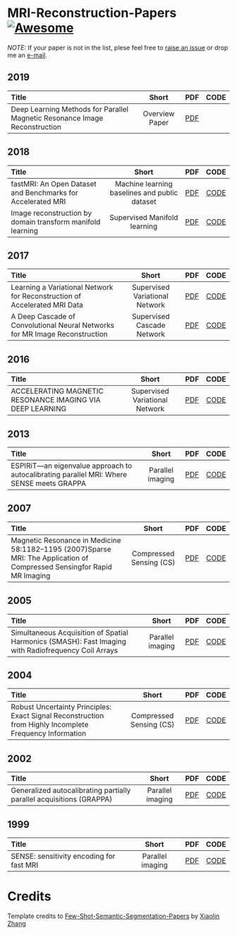 # MRI-Reconstruction-Papers [![Awesome](https://awesome.re/badge.svg)](https://awesome.re)

*NOTE:* If your paper is not in the list, plese feel free to [raise an issue](https://github.com/jkkronk/MRI-Reconstruction-Papers/issues) or drop me an [e-mail](mailto:jonatank@ee.ethz.ch?subject=[GitHub]%mri_recon%papers).

## 2019
| Title | Short | PDF | CODE |
| :-----|:---:|:---:|:----:|
| Deep Learning Methods for Parallel Magnetic Resonance Image Reconstruction | Overview Paper | [PDF](https://arxiv.org/pdf/1904.01112.pdf) | |

## 2018
| Title | Short | PDF | CODE |
| :-----|:---:|:---:|:----:|
| fastMRI: An Open Dataset and Benchmarks for Accelerated MRI | Machine learning baselines and public dataset | [PDF](https://arxiv.org/pdf/1811.08839.pdf) | [CODE](https://github.com/facebookresearch/fastMRI/) |
|  Image reconstruction by domain transform manifold learning | Supervised Manifold learning | [PDF](https://arxiv.org/pdf/1704.08841.pdf) | [CODE](https://github.com/chongduan/MRI-AUTOMAP) |

## 2017
| Title | Short | PDF | CODE |
| :-----|:---:|:---:|:----:|
| Learning a Variational Network for Reconstruction of Accelerated MRI Data | Supervised Variational Network | [PDF](https://arxiv.org/pdf/1704.00447.pdf) | [CODE](https://github.com/VLOGroup/mri-variationalnetwork) |
| A Deep Cascade of Convolutional Neural Networks for MR Image Reconstruction | Supervised Cascade Network | [PDF](https://arxiv.org/pdf/1703.00555.pdf) | [CODE](https://github.com/js3611/Deep-MRI-Reconstruction) |

## 2016
| Title | Short | PDF | CODE |
| :-----|:---:|:---:|:----:|
| ACCELERATING MAGNETIC RESONANCE IMAGING VIA DEEP LEARNING | Supervised Variational Network | [PDF](https://www.ncbi.nlm.nih.gov/pmc/articles/PMC6839781/) | [CODE](--) |

## 2013
| Title | Short | PDF | CODE |
| :-----|:---:|:---:|:----:|
| ESPIRiT—an eigenvalue approach to autocalibrating parallel MRI: Where SENSE meets GRAPPA | Parallel imaging | [PDF](https://onlinelibrary.wiley.com/doi/epdf/10.1002/mrm.24751) | [CODE](https://github.com/mikgroup/sigpy) |

## 2007
| Title | Short | PDF | CODE |
| :-----|:---:|:---:|:----:|
| Magnetic Resonance in Medicine 58:1182–1195 (2007)Sparse MRI: The Application of Compressed Sensingfor Rapid MR Imaging | Compressed Sensing (CS) | [PDF](https://onlinelibrary.wiley.com/doi/epdf/10.1002/mrm.21391) | [CODE](https://github.com/peng-cao/mripy) |

## 2005
| Title | Short | PDF | CODE |
| :-----|:---:|:---:|:----:|
| Simultaneous Acquisition of Spatial Harmonics (SMASH): Fast Imaging with Radiofrequency Coil Arrays | Parallel imaging | [PDF](https://onlinelibrary.wiley.com/doi/epdf/10.1002/mrm.1910380414) | [CODE](--) |

## 2004
| Title | Short | PDF | CODE |
| :-----|:---:|:---:|:----:|
| Robust Uncertainty Principles: Exact Signal Reconstruction from Highly Incomplete Frequency Information | Compressed Sensing (CS) | [PDF](https://arxiv.org/pdf/math/0409186.pdf) | [CODE](https://github.com/peng-cao/mripy) |

## 2002
| Title | Short | PDF | CODE |
| :-----|:---:|:---:|:----:|
| Generalized autocalibrating partially parallel acquisitions (GRAPPA) | Parallel imaging | [PDF](https://onlinelibrary.wiley.com/doi/full/10.1002/mrm.10171?sid=nlm%3Apubmed) | [CODE](https://github.com/tetianadadakova/Tutorial-MRI-Reconstruction-Using-GRAPPA) |


## 1999
| Title | Short | PDF | CODE |
| :-----|:---:|:---:|:----:|
| SENSE: sensitivity encoding for fast MRI | Parallel imaging | [PDF](https://onlinelibrary.wiley.com/doi/epdf/10.1002/%28SICI%291522-2594%28199911%2942%3A5%3C952%3A%3AAID-MRM16%3E3.0.CO%3B2-S) | [CODE](https://github.com/mikgroup/sigpy) |

# Credits 
Template credits to [Few-Shot-Semantic-Segmentation-Papers](https://github.com/xiaomengyc/Few-Shot-Semantic-Segmentation-Papers) by [Xiaolin Zhang](https://github.com/xiaomengyc) 
